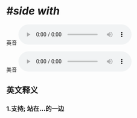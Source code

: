 # ***\#side with*** 
英音
<audio src="./media/side with1_AAC.aac" controls="controls"></audio>

美音
<audio src="./media/side with2_AAC.aac" controls="controls"></audio>



  

英文释义
---
### 1.**支持; 站在…的一边**  


